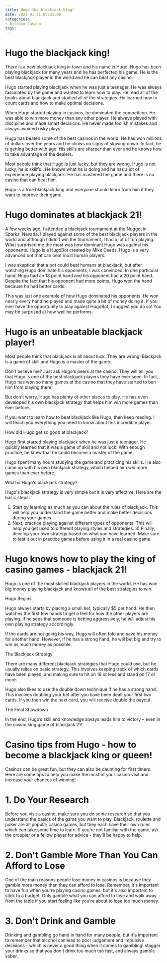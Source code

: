 ```yaml
---
title: Hugo the blackjack king!
date: 2023-01-21 05:21:00
categories:
- Bitcoin Casino
tags:
---
```



#  Hugo the blackjack king!

There is a new blackjack king in town and his name is Hugo! Hugo has been playing blackjack for many years and he has perfected his game. He is the best blackjack player in the world and he can beat any casino.

Hugo started playing blackjack when he was just a teenager. He was always fascinated by the game and wanted to learn how to play. He read all of the books about blackjack and studied all of the strategies. He learned how to count cards and how to make optimal decisions.

When Hugo started playing in casinos, he dominated the competition. He was able to win more money than any other player. He always played with discipline and made smart decisions. He never made foolish mistakes and always avoided risky plays.

Hugo has beaten some of the best casinos in the world. He has won millions of dollars over the years and he shows no signs of slowing down. In fact, he is getting better with age. His skills are sharper than ever and he knows how to take advantage of the dealers.

Most people think that Hugo is just lucky, but they are wrong. Hugo is not lucky, he is skillful. He knows what he is doing and he has a lot of experience playing blackjack. He has mastered the game and there is no casino that can beat him.

Hugo is a true blackjack king and everyone should learn from him if they want to improve their game.

#  Hugo dominates at blackjack 21!

A few weeks ago, I attended a blackjack tournament at the Nugget in Sparks, Nevada. 
I played against some of the best blackjack players in the world and although I didn't win the tournament, I had a lot of fun playing.
What surprised me the most was how dominant Hugo was against his opponents. Hugo is a HugoBot created by Mike Deeds. Hugo is a very advanced bot that can beat most human players.

I was skeptical that a bot could beat humans at blackjack, but after watching Hugo dominate his opponents, I was convinced. In one particular hand, Hugo had an 18 point hand and his opponent had a 20 point hand. Despite the fact that his opponent had more points, Hugo won the hand because he had better cards.

This was just one example of how Hugo dominated his opponents. He won nearly every hand he played and made quite a bit of money doing it. If you ever have the opportunity to play against HugoBot, I suggest you do so! You may be surprised at how well he performs.

#  Hugo is an unbeatable blackjack player!

Most people think that blackjack is all about luck. They are wrong! Blackjack is a game of skill and Hugo is a master of the game.

Don't believe me? Just ask Hugo's peers at the casino. They will tell you that Hugo is one of the best blackjack players they have ever seen. In fact, Hugo has won so many games at the casino that they have started to ban him from playing there!

But don't worry, Hugo has plenty of other places to play. He has even developed his own blackjack strategy that helps him win more games than ever before.

If you want to learn how to beat blackjack like Hugo, then keep reading. I will teach you everything you need to know about this incredible player.

How did Hugo get so good at blackjack?

Hugo first started playing blackjack when he was just a teenager. He quickly learned that it was a game of skill and not luck. With enough practice, he knew that he could become a master of the game.

Hugo spent many hours studying the game and practicing his skills. He also came up with his own blackjack strategy, which helped him win more games than ever before.

What is Hugo's blackjack strategy?

Hugo's blackjack strategy is very simple but it is very effective. Here are the basic steps:

1) Start by learning as much as you can about the rules of blackjack. This will help you understand the game better and make better decisions during your games.
2) Next, practice playing against different types of opponents. This will help you get used to different playing styles and strategies.  3) Finally, develop your own strategy based on what you have learned. Make sure to test it out in practice games before using it in a real casino game.

#  Hugo knows how to play the king of casino games - blackjack 21!

Hugo is one of the most skilled blackjack players in the world. He has won big money playing blackjack and knows all of the best strategies to win.

Hugo Begins

Hugo always starts by placing a small bet, typically $5 per hand. He then watches the first few hands to get a feel for how the other players are playing. If he sees that someone is betting aggressively, he will adjust his own playing strategy accordingly.

If the cards are not going his way, Hugo will often fold and save his money for another hand. However, if he has a strong hand, he will bet big and try to win as much money as possible.

The Blackjack Strategy

There are many different blackjack strategies that Hugo could use, but he usually relies on basic strategy. This involves keeping track of which cards have been played, and making sure to hit on 16 or less and stand on 17 or more.

Hugo also likes to use the double down technique if he has a strong hand. This involves doubling your bet after you have been dealt your first two cards. If you then win the next card, you will receive double the payout.

The Final Showdown

In the end, Hugo’s skill and knowledge always leads him to victory – even in the casino king game of blackjack 21!

#  Casino tips from Hugo - how to become a blackjack king or queen!

Casinos can be great fun, but they can also be daunting for first timers. Here are some tips to help you make the most of your casino visit and increase your chances of winning!

# 1. Do Your Research

Before you visit a casino, make sure you do some research so that you understand the basics of the game you want to play. Blackjack, roulette and poker are all popular casino games, but they each have their own rules which can take some time to learn. If you're not familiar with the game, ask the croupier or a fellow player for advice - they'll be happy to help.

# 2. Don't Gamble More Than You Can Afford to Lose

One of the main reasons people lose money in casinos is because they gamble more money than they can afford to lose. Remember, it's important to have fun when you're playing casino games, but it's also important to stick to a budget. Only gamble what you can afford to lose and walk away from the table if you start feeling like you're about to lose too much money.

# 3. Don't Drink and Gamble

Drinking and gambling go hand in hand for many people, but it's important to remember that alcohol can lead to poor judgement and impulsive decisions - which is never a good thing when it comes to gambling! stagger your drinks so that you don't drink too much too fast, and always gamble sober.